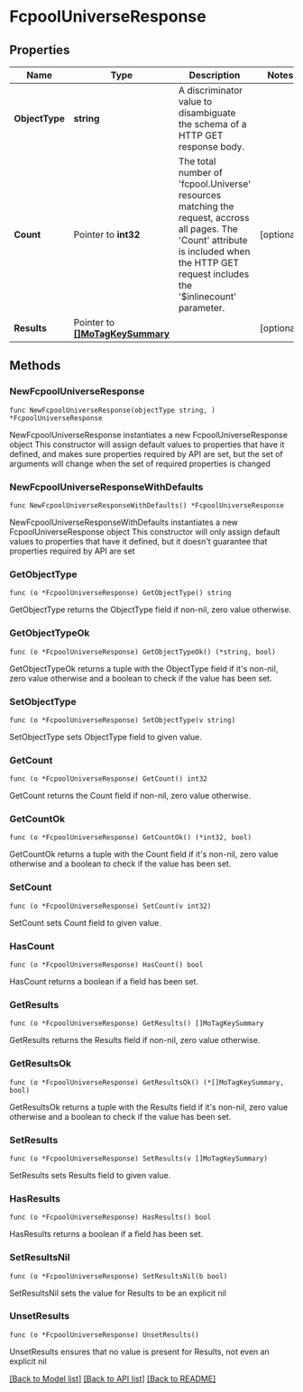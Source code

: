 # FcpoolUniverseResponse

## Properties

Name | Type | Description | Notes
------------ | ------------- | ------------- | -------------
**ObjectType** | **string** | A discriminator value to disambiguate the schema of a HTTP GET response body. | 
**Count** | Pointer to **int32** | The total number of &#39;fcpool.Universe&#39; resources matching the request, accross all pages. The &#39;Count&#39; attribute is included when the HTTP GET request includes the &#39;$inlinecount&#39; parameter. | [optional] 
**Results** | Pointer to [**[]MoTagKeySummary**](mo.TagKeySummary.md) |  | [optional] 

## Methods

### NewFcpoolUniverseResponse

`func NewFcpoolUniverseResponse(objectType string, ) *FcpoolUniverseResponse`

NewFcpoolUniverseResponse instantiates a new FcpoolUniverseResponse object
This constructor will assign default values to properties that have it defined,
and makes sure properties required by API are set, but the set of arguments
will change when the set of required properties is changed

### NewFcpoolUniverseResponseWithDefaults

`func NewFcpoolUniverseResponseWithDefaults() *FcpoolUniverseResponse`

NewFcpoolUniverseResponseWithDefaults instantiates a new FcpoolUniverseResponse object
This constructor will only assign default values to properties that have it defined,
but it doesn't guarantee that properties required by API are set

### GetObjectType

`func (o *FcpoolUniverseResponse) GetObjectType() string`

GetObjectType returns the ObjectType field if non-nil, zero value otherwise.

### GetObjectTypeOk

`func (o *FcpoolUniverseResponse) GetObjectTypeOk() (*string, bool)`

GetObjectTypeOk returns a tuple with the ObjectType field if it's non-nil, zero value otherwise
and a boolean to check if the value has been set.

### SetObjectType

`func (o *FcpoolUniverseResponse) SetObjectType(v string)`

SetObjectType sets ObjectType field to given value.


### GetCount

`func (o *FcpoolUniverseResponse) GetCount() int32`

GetCount returns the Count field if non-nil, zero value otherwise.

### GetCountOk

`func (o *FcpoolUniverseResponse) GetCountOk() (*int32, bool)`

GetCountOk returns a tuple with the Count field if it's non-nil, zero value otherwise
and a boolean to check if the value has been set.

### SetCount

`func (o *FcpoolUniverseResponse) SetCount(v int32)`

SetCount sets Count field to given value.

### HasCount

`func (o *FcpoolUniverseResponse) HasCount() bool`

HasCount returns a boolean if a field has been set.

### GetResults

`func (o *FcpoolUniverseResponse) GetResults() []MoTagKeySummary`

GetResults returns the Results field if non-nil, zero value otherwise.

### GetResultsOk

`func (o *FcpoolUniverseResponse) GetResultsOk() (*[]MoTagKeySummary, bool)`

GetResultsOk returns a tuple with the Results field if it's non-nil, zero value otherwise
and a boolean to check if the value has been set.

### SetResults

`func (o *FcpoolUniverseResponse) SetResults(v []MoTagKeySummary)`

SetResults sets Results field to given value.

### HasResults

`func (o *FcpoolUniverseResponse) HasResults() bool`

HasResults returns a boolean if a field has been set.

### SetResultsNil

`func (o *FcpoolUniverseResponse) SetResultsNil(b bool)`

 SetResultsNil sets the value for Results to be an explicit nil

### UnsetResults
`func (o *FcpoolUniverseResponse) UnsetResults()`

UnsetResults ensures that no value is present for Results, not even an explicit nil

[[Back to Model list]](../README.md#documentation-for-models) [[Back to API list]](../README.md#documentation-for-api-endpoints) [[Back to README]](../README.md)


